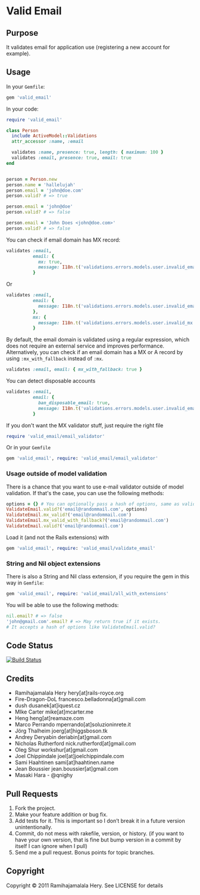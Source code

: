 # Valid Email

## Purpose

It validates email for application use (registering a new account for example).

## Usage

In your `Gemfile`:
```ruby
gem 'valid_email'
```

In your code:
```ruby
require 'valid_email'

class Person
  include ActiveModel::Validations
  attr_accessor :name, :email

  validates :name, presence: true, length: { maximum: 100 }
  validates :email, presence: true, email: true
end


person = Person.new
person.name = 'hallelujah'
person.email = 'john@doe.com'
person.valid? # => true

person.email = 'john@doe'
person.valid? # => false

person.email = 'John Does <john@doe.com>'
person.valid? # => false
```

You can check if email domain has MX record:
```ruby
validates :email,
          email: {
            mx: true,
            message: I18n.t('validations.errors.models.user.invalid_email')
          }
```

Or

```ruby
validates :email,
          email: {
            message: I18n.t('validations.errors.models.user.invalid_email')
          },
          mx: {
            message: I18n.t('validations.errors.models.user.invalid_mx')
          }
```

By default, the email domain is validated using a regular expression, which does not require an external service and improves performance.
Alternatively, you can check if an email domain has a MX or A record by using `:mx_with_fallback` instead of `:mx`.

```ruby
validates :email, email: { mx_with_fallback: true }
```

You can detect disposable accounts

```ruby
validates :email,
          email: {
            ban_disposable_email: true,
            message: I18n.t('validations.errors.models.user.invalid_email')
          }
```

If you don't want the MX validator stuff, just require the right file

```ruby
require 'valid_email/email_validator'
```

Or in your `Gemfile`

```ruby
gem 'valid_email', require: 'valid_email/email_validator'
```

### Usage outside of model validation

There is a chance that you want to use e-mail validator outside of model validation.
If that's the case, you can use the following methods:

```ruby
options = {} # You can optionally pass a hash of options, same as validator
ValidateEmail.valid?('email@randommail.com', options)
ValidateEmail.mx_valid?('email@randommail.com')
ValidateEmail.mx_valid_with_fallback?('email@randommail.com')
ValidateEmail.valid?('email@randommail.com')
```

Load it (and not the Rails extensions) with

```ruby
gem 'valid_email', require: 'valid_email/validate_email'
```

### String and Nil object extensions

There is also a String and Nil class extension, if you require the gem in this way in `Gemfile`:

```ruby
gem 'valid_email', require: 'valid_email/all_with_extensions'
```

You will be able to use the following methods:
```ruby
nil.email? # => false
'john@gmail.com'.email? # => May return true if it exists.
# It accepts a hash of options like ValidateEmail.valid?
```

## Code Status

[![Build Status](https://travis-ci.org/hallelujah/valid_email.svg?branch=master)](https://travis-ci.org/hallelujah/valid_email)

## Credits

* Ramihajamalala Hery hery[at]rails-royce.org
* Fire-Dragon-DoL francesco.belladonna[at]gmail.com
* dush dusanek[at]iquest.cz
* MIke Carter mike[at]mcarter.me
* Heng heng[at]reamaze.com
* Marco Perrando mperrando[at]soluzioninrete.it
* Jörg Thalheim joerg[at]higgsboson.tk
* Andrey Deryabin deriabin[at]gmail.com
* Nicholas Rutherford nick.rutherford[at]gmail.com
* Oleg Shur workshur[at]gmail.com
* Joel Chippindale joel[at]joelchippindale.com
* Sami Haahtinen sami[at]haahtinen.name
* Jean Boussier jean.boussier[at]gmail.com
* Masaki Hara - @qnighy

## Pull Requests

1. Fork the project.
2. Make your feature addition or bug fix.
3. Add tests for it. This is important so I don’t break it in a future version unintentionally.
4. Commit, do not mess with rakefile, version, or history. (if you want to have your own version, that is fine but bump version in a commit by itself I can ignore when I pull)
5. Send me a pull request. Bonus points for topic branches.

## Copyright

Copyright &copy; 2011 Ramihajamalala Hery. See LICENSE for details
